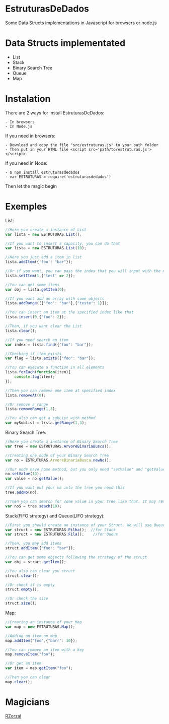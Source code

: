 # EstruturasDeDados
Some Data Structs implementations in Javascript for browsers or node.js

# Data Structs implementated
- List
- Stack
- Binary Search Tree
- Queue
- Map

# Instalation

There are 2 ways for install EstruturasDeDados:

	- In browsers
	- In Node.js

If you need in browsers:
	
	- Download and copy the file "src/estruturas.js" to your path folder
	- Then put in your HTML file <script src='path/to/estruturas.js'></script>
	
	
If you need in Node:

	- $ npm install estruturasdedados
	- var ESTRUTURAS = require('estruturasdedados')

Then let the magic begin

# Exemples

List:

```javascript
//Here you create a instance of List
var lista = new ESTRUTURAS.List();

//If you want to insert a capacity, you can do that
var lista = new ESTRUTURAS.List(10);

//Here you just add a item in list
lista.addItem({'foo': "bar"});

//Or if you want, you can pass the index that you will input with the method "setItem"
lista.setItem(1,{'test' => 2});

//You can get some itens
var obj = lista.getItem(0);

//If you want add an array with some objects
lista.addRange([{"foo": "bar"},{"teste": 1}]);

//You can insert an item at the specified index like that
lista.insert(0,{"foo": 2});

//Then, if you want clear the List
lista.clear();

//If you need search an item
var index = lista.find({"foo": "bar"});

//Checking if item exists
var flag = lista.exists({"foo": "bar"});

//You can execute a function in all elements
lista.forEach(function(item){
	console.log(item);
});

//Then you can remove one item at specified index
lista.removeAt(0);

//Or remove a range
lista.removeRange(1,3);

//You also can get a subList with method
var mySubList = lista.getRange(1,3);
```

Binary Search Tree:

```javascript
//Here you create a instance of Binary Search Tree
var tree = new ESTRUTURAS.ArvoreBinariaBusca();

//Creating one node of your Binary Search Tree
var no = ESTRUTURAS.ArvoreBinariaBusca.newNo();

//Our node have home method, but you only need "setValue" and "getValue"
no.setValue(10);
var value = no.getValue();

//If you want put your no into the tree you need this
tree.addNo(no);

//Then you can search for some value in your tree like that. It may return one "No" object, if the value wasn't in tree, it will return false
var noS = tree.seach(10);

```

Stack(FIFO strategy) and Queue(LIFO strategy):

```javascript
//First you should create an instance of your Struct. We will use Queue in other exemples
var struct = new ESTRUTURAS.Pilha();  //for Stack
var struct = new ESTRUTURAS.Fila();    //for Queue

//Then, you may add itens
struct.addItem({"foo": "bar"});

//You can get some objects following the strategy of the struct
var obj = struct.getItem();

//You also can clear you struct
struct.clear();

//Or check if is empty
struct.empty();

//Or check the size 
struct.size();

```

Map:

```javascript
//Creating an instance of your Map
var map = new ESTRUTURAS.Map();

//Adding an item on map
map.addItem("foo",{"barr": 10});

//You can remove an item with a key
map.removeItem("foo");

//Or get an item
var item = map.getItem("foo");

//Then you can clear
map.clear();

```

# Magicians

[RZorzal](https://github.com/rzorzal)

